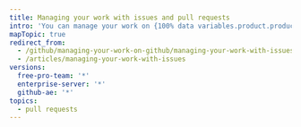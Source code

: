```yaml
---
title: Managing your work with issues and pull requests
intro: 'You can manage your work on {100% data variables.product.product_name %} by creating issues to track ideas, enhancements, tasks, or bugs.'
mapTopic: true
redirect_from:
  - /github/managing-your-work-on-github/managing-your-work-with-issues
  - /articles/managing-your-work-with-issues
versions:
  free-pro-team: '*'
  enterprise-server: '*'
  github-ae: '*'
topics:
  - pull requests
---
```


